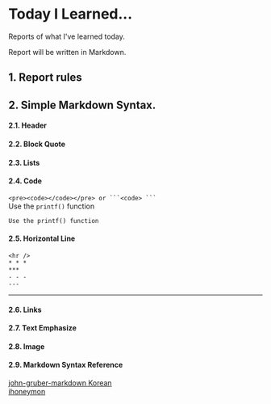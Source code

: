 # Today I Learned...

Reports of what I've learned today.

Report will be written in Markdown.
## 1. Report rules

## 2. Simple Markdown Syntax.

#### 2.1. Header


#### 2.2. Block Quote

#### 2.3. Lists

#### 2.4. Code
`<pre><code></code></pre> or ```<code> ``` `<br>
Use the `printf()` function
```
Use the printf() function
```
#### 2.5. Horizontal Line

```
<hr />
* * *
***
- - -
---
```
---

#### 2.6. Links

#### 2.7. Text Emphasize

#### 2.8. Image

#### 2.9. Markdown Syntax Reference
[john-gruber-markdown Korean](https://nolboo.kim/blog/2013/09/07/john-gruber-markdown/) <br>
[ihoneymon](https://gist.github.com/ihoneymon/652be052a0727ad59601#this-is-an-h1)
